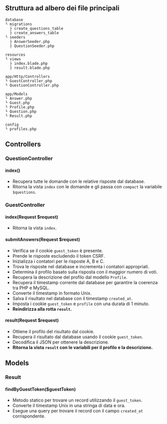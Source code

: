 ## Struttura ad albero dei file principali

```
database
└ migrations
  ├ create_questions_table
  ├ create_answers_table
└ seeders
  ├ AnswerSeeder.php
  ├ QuestionSeeder.php

resources
└ views
  ├ index.blade.php
  ├ result.blade.php

app/Http/Controllers
└ GuestController.php
└ QuestionController.php

app/Models
└ Answer.php
└ Guest.php
└ Profile.php
└ Question.php
└ Result.php

config
└ profiles.php
```

## Controllers

### QuestionController
#### index()
- Recupera tutte le domande con le relative risposte dal database.
- Ritorna la vista `index` con le domande e gli passa con `compact` la variabile `$questions`.

### GuestController
#### index(Request $request)
- Ritorna la vista `index`.

#### submitAnswers(Request $request)
- Verifica se il cookie `guest_token` è presente.
- Prende le risposte escludendo il token CSRF.
- Inizializza i contatori per le risposte A, B e C.
- Trova le risposte nel database e incrementa i contatori appropriati.
- Determina il profilo basato sulla risposta con il maggior numero di voti.
- Recupera la descrizione del profilo dal modello `Profile`.
- Recupera il timestamp corrente dal database per garantire la coerenza tra PHP e MySQL.
- Converte il timestamp in formato Unix.
- Salva il risultato nel database con il timestamp `created_at`.
- Imposta i cookie `guest_token` e `profile` con una durata di 1 minuto.
- <b>Reindirizza alla rotta `result`.</b>

#### result(Request $request)
- Ottiene il profilo del risultato dal cookie.
- Recupera il risultato dal database usando il cookie `guest_token`.
- Decodifica il JSON per ottenere la descrizione.
- <b>Ritorna la vista `result` con le variabili per il profilo e la descrizione.</b>

## Models

### Result
#### findByGuestToken($guestToken)
- Metodo statico per trovare un record utilizzando il `guest_token`.
- Converte il timestamp Unix in una stringa di data e ora.
- Esegue una query per trovare il record con il campo `created_at` corrispondente.